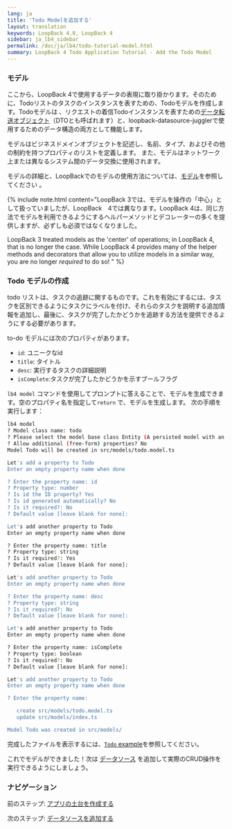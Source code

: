 ```yaml
---
lang: ja
title: 'Todo Modelを追加する'
layout: translation
keywords: LoopBack 4.0, LoopBack 4
sidebar: ja_lb4_sidebar
permalink: /doc/ja/lb4/todo-tutorial-model.html
summary: LoopBack 4 Todo Application Tutorial - Add the Todo Model
---
```


### モデル

ここから、LoopBack 4で使用するデータの表現に取り掛かります。そのために、Todoリストのタスクのインスタンスを表すための、Todoモデルを作成します。Todoモデルは 、リクエストの着信Todoインスタンスを表すための[データ転送オブジェクト](https://en.wikipedia.org/wiki/Data_transfer_object)（DTOとも呼ばれます）と、loopback-datasource-jugglerで使用するためのデータ構造の両方として機能します。

モデルはビジネスドメインオブジェクトを記述し、名前、タイプ、およびその他の制約を持つプロパティのリストを定義します。
また、モデルはネットワーク上または異なるシステム間のデータ交換に使用されます。

モデルの詳細と、LoopBackでのモデルの使用方法については、[モデル](../../Model.md)を参照してください 。

{% include note.html content="LoopBack 3では、モデルを操作の「中心」として扱っていましたが、LoopBack　4では異なります。LoopBack 4は、同じ方法でモデルを利用できるようにするヘルパーメソッドとデコレーターの多くを提供しますが、必ずしも必須ではなくなりました。


LoopBack 3 treated models as the 'center' of operations; in LoopBack 4, that is no longer the case. While LoopBack 4 provides many of the helper methods and decorators that allow you to utilize models in a similar way, you are no longer _required_ to do so!
" %}

### Todo モデルの作成

todo リストは、タスクの追跡に関するものです。これを有効にするには、タスクを区別できるようにタスクにラベルを付け、それらのタスクを説明する追加情報を追加し、最後に、タスクが完了したかどうかを追跡する方法を提供できるようにする必要があります。

to-do モデルには次のプロパティがあります。

- `id`: ユニークなid
- `title`: タイトル
- `desc`: 実行するタスクの詳細説明
- `isComplete`:タスクが完了したかどうかを示すブールフラグ

`lb4 model` コマンドを使用してプロンプトに答えることで、モデルを生成できます。空のプロパティ名を指定して`return` で、モデルを生成します。
次の手順を実行します：

```sh
lb4 model
? Model class name: todo
? Please select the model base class Entity (A persisted model with an ID)
? Allow additional (free-form) properties? No
Model Todo will be created in src/models/todo.model.ts

Let's add a property to Todo
Enter an empty property name when done

? Enter the property name: id
? Property type: number
? Is id the ID property? Yes
? Is id generated automatically? No
? Is it required?: No
? Default value [leave blank for none]:

Let's add another property to Todo
Enter an empty property name when done

? Enter the property name: title
? Property type: string
? Is it required?: Yes
? Default value [leave blank for none]:

Let's add another property to Todo
Enter an empty property name when done

? Enter the property name: desc
? Property type: string
? Is it required?: No
? Default value [leave blank for none]:

Let's add another property to Todo
Enter an empty property name when done

? Enter the property name: isComplete
? Property type: boolean
? Is it required?: No
? Default value [leave blank for none]:

Let's add another property to Todo
Enter an empty property name when done

? Enter the property name:

   create src/models/todo.model.ts
   update src/models/index.ts

Model Todo was created in src/models/
```

完成したファイルを表示するには、[`Todo` example](https://github.com/strongloop/loopback-next/blob/master/examples/todo/src/models/todo.model.ts)を参照してください。

これでモデルができました！次は
[データソース](todo-tutorial-datasource.md) を追加して実際のCRUD操作を実行できるようにしましょう。

### ナビゲーション

前のステップ: [アプリの土台を作成する](todo-tutorial-scaffolding.md)

次のステップ: [データソースを追加する](todo-tutorial-datasource.md)
